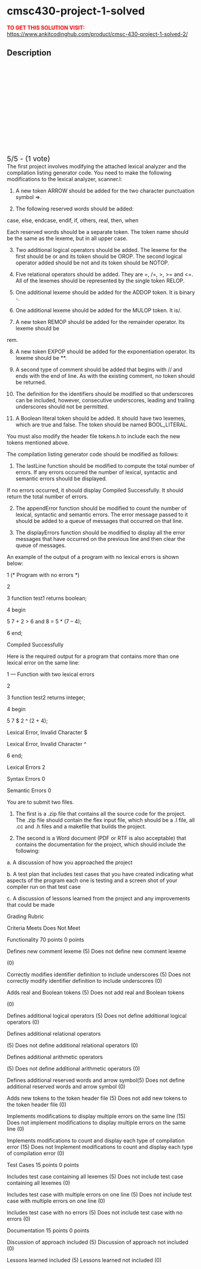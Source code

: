 # cmsc430-project-1-solved



**<span style='color:red'>TO GET THIS SOLUTION VISIT:</span>** https://www.ankitcodinghub.com/product/cmsc-430-project-1-solved-2/

<h2>Description</h2>



<div class="kk-star-ratings kksr-auto kksr-align-center kksr-valign-top" data-payload="{&quot;align&quot;:&quot;center&quot;,&quot;id&quot;:&quot;128486&quot;,&quot;slug&quot;:&quot;default&quot;,&quot;valign&quot;:&quot;top&quot;,&quot;ignore&quot;:&quot;&quot;,&quot;reference&quot;:&quot;auto&quot;,&quot;class&quot;:&quot;&quot;,&quot;count&quot;:&quot;1&quot;,&quot;legendonly&quot;:&quot;&quot;,&quot;readonly&quot;:&quot;&quot;,&quot;score&quot;:&quot;5&quot;,&quot;starsonly&quot;:&quot;&quot;,&quot;best&quot;:&quot;5&quot;,&quot;gap&quot;:&quot;4&quot;,&quot;greet&quot;:&quot;Rate this product&quot;,&quot;legend&quot;:&quot;5\/5 - (1 vote)&quot;,&quot;size&quot;:&quot;24&quot;,&quot;title&quot;:&quot;CMSC430 Project 1 Solved&quot;,&quot;width&quot;:&quot;138&quot;,&quot;_legend&quot;:&quot;{score}\/{best} - ({count} {votes})&quot;,&quot;font_factor&quot;:&quot;1.25&quot;}">
            
<div class="kksr-stars">
    
<div class="kksr-stars-inactive">
            <div class="kksr-star" data-star="1" style="padding-right: 4px">
            

<div class="kksr-icon" style="width: 24px; height: 24px;"></div>
        </div>
            <div class="kksr-star" data-star="2" style="padding-right: 4px">
            

<div class="kksr-icon" style="width: 24px; height: 24px;"></div>
        </div>
            <div class="kksr-star" data-star="3" style="padding-right: 4px">
            

<div class="kksr-icon" style="width: 24px; height: 24px;"></div>
        </div>
            <div class="kksr-star" data-star="4" style="padding-right: 4px">
            

<div class="kksr-icon" style="width: 24px; height: 24px;"></div>
        </div>
            <div class="kksr-star" data-star="5" style="padding-right: 4px">
            

<div class="kksr-icon" style="width: 24px; height: 24px;"></div>
        </div>
    </div>
    
<div class="kksr-stars-active" style="width: 138px;">
            <div class="kksr-star" style="padding-right: 4px">
            

<div class="kksr-icon" style="width: 24px; height: 24px;"></div>
        </div>
            <div class="kksr-star" style="padding-right: 4px">
            

<div class="kksr-icon" style="width: 24px; height: 24px;"></div>
        </div>
            <div class="kksr-star" style="padding-right: 4px">
            

<div class="kksr-icon" style="width: 24px; height: 24px;"></div>
        </div>
            <div class="kksr-star" style="padding-right: 4px">
            

<div class="kksr-icon" style="width: 24px; height: 24px;"></div>
        </div>
            <div class="kksr-star" style="padding-right: 4px">
            

<div class="kksr-icon" style="width: 24px; height: 24px;"></div>
        </div>
    </div>
</div>
                

<div class="kksr-legend" style="font-size: 19.2px;">
            5/5 - (1 vote)    </div>
    </div>
The first project involves modifying the attached lexical analyzer and the compilation listing generator code. You need to make the following modifications to the lexical analyzer, scanner.l:

1. A new token ARROW should be added for the two character punctuation symbol =&gt;.

2. The following reserved words should be added:

case, else, endcase, endif, if, others, real, then, when

Each reserved words should be a separate token. The token name should be the same as the lexeme, but in all upper case.

3. Two additional logical operators should be added. The lexeme for the first should be or and its token should be OROP. The second logical operator added should be not and its token should be NOTOP.

4. Five relational operators should be added. They are =, /=, &gt;, &gt;= and &lt;=. All of the lexemes should be represented by the single token RELOP.

5. One additional lexeme should be added for the ADDOP token. It is binary -.

6. One additional lexeme should be added for the MULOP token. It is/.

7. A new token REMOP should be added for the remainder operator. Its lexeme should be

rem.

8. A new token EXPOP should be added for the exponentiation operator. Its lexeme should be **.

9. A second type of comment should be added that begins with // and ends with the end of line. As with the existing comment, no token should be returned.

10. The definition for the identifiers should be modified so that underscores can be included, however, consecutive underscores, leading and trailing underscores should not be permitted.

12. A Boolean literal token should be added. It should have two lexemes, which are true and false. The token should be named BOOL_LITERAL.

You must also modify the header file tokens.h to include each the new tokens mentioned above.

The compilation listing generator code should be modified as follows:

1. The lastLine function should be modified to compute the total number of errors. If any errors occurred the number of lexical, syntactic and semantic errors should be displayed.

If no errors occurred, it should display Compiled Successfully. It should return the total number of errors.

2. The appendError function should be modified to count the number of lexical, syntactic and semantic errors. The error message passed to it should be added to a queue of messages that occurred on that line.

3. The displayErrors function should be modified to display all the error messages that have occurred on the previous line and then clear the queue of messages.

An example of the output of a program with no lexical errors is shown below:

1 (* Program with no errors *)

2

3 function test1 returns boolean;

4 begin

5 7 + 2 &gt; 6 and 8 = 5 * (7 – 4);

6 end;

Compiled Successfully

Here is the required output for a program that contains more than one lexical error on the same line:

1 — Function with two lexical errors

2

3 function test2 returns integer;

4 begin

5 7 $ 2 ^ (2 + 4);

Lexical Error, Invalid Character $

Lexical Error, Invalid Character ^

6 end;

Lexical Errors 2

Syntax Errors 0

Semantic Errors 0

You are to submit two files.

1. The first is a .zip file that contains all the source code for the project. The .zip file should contain the flex input file, which should be a .l file, all .cc and .h files and a makefile that builds the project.

2. The second is a Word document (PDF or RTF is also acceptable) that contains the documentation for the project, which should include the following:

a. A discussion of how you approached the project

b. A test plan that includes test cases that you have created indicating what aspects of the program each one is testing and a screen shot of your compiler run on that test case

c. A discussion of lessons learned from the project and any improvements that could be made

Grading Rubric

Criteria Meets Does Not Meet

Functionality 70 points 0 points

Defines new comment lexeme (5) Does not define new comment lexeme

(0)

Correctly modifies identifier definition to include underscores (5) Does not correctly modify identifier definition to include underscores (0)

Adds real and Boolean tokens (5) Does not add real and Boolean tokens

(0)

Defines additional logical operators (5) Does not define additional logical operators (0)

Defines additional relational operators

(5) Does not define additional relational operators (0)

Defines additional arithmetic operators

(5) Does not define additional arithmetic operators (0)

Defines additional reserved words and arrow symbol(5) Does not define additional reserved words and arrow symbol (0)

Adds new tokens to the token header file (5) Does not add new tokens to the token header file (0)

Implements modifications to display multiple errors on the same line (15) Does not implement modifications to display multiple errors on the same line (0)

Implements modifications to count and display each type of compilation error (15) Does not Implement modifications to count and display each type of compilation error (0)

Test Cases 15 points 0 points

Includes test case containing all lexemes (5) Does not include test case containing all lexemes (0)

Includes test case with multiple errors on one line (5) Does not include test case with multiple errors on one line (0)

Includes test case with no errors (5) Does not include test case with no errors (0)

Documentation 15 points 0 points

Discussion of approach included (5) Discussion of approach not included (0)

Lessons learned included (5) Lessons learned not included (0)
